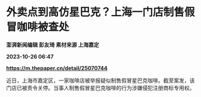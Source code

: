 # 外卖点到高仿星巴克？上海一门店制售假冒咖啡被查处
**澎湃新闻编辑 彭友琦 素材来源 上海嘉定**

**2023-10-26 06:47**

**https://m.thepaper.cn/detail/25070744**

近日，上海市嘉定区，一家咖啡店被举报疑似制售假冒星巴克咖啡。截至案发，该门店已被责令关停。当事人制售假冒星巴克咖啡的行为涉嫌侵犯注册商标专用权。